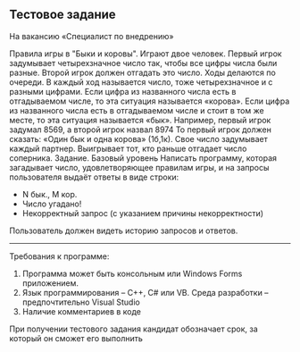 Тестовое задание
------------------------------------------------------
На вакансию «Специалист по внедрению»

Правила игры в "Быки и коровы".
Играют двое человек. Первый игрок задумывает четырехзначное число так, чтобы все цифры
числа были разные. Второй игрок должен отгадать это число.
Ходы делаются по очереди. В каждый ход называется число, тоже четырехзначное и с разными
цифрами. Если цифра из названного числа есть в отгадываемом числе, то эта ситуация называется
«корова». Если цифра из названного числа есть в отгадываемом числе и стоит в том же месте, то
эта ситуация называется «бык».
Например, первый игрок задумал 8569, а второй игрок назвал 8974 То первый игрок должен
сказать: «Один бык и одна корова» (1б,1к).
Свое число задумывает каждый партнер. Выигрывает тот, кто раньше отгадает число соперника.
Задание. Базовый уровень
Написать программу, которая загадывает число, удовлетворяющее правилам игры, и на запросы
пользователя выдаёт ответы в виде строки:
  - N бык., M кор.
  - Число угадано!
  - Некорректный запрос (с указанием причины некорректности)

Пользователь должен видеть историю запросов и ответов.

------------------------------------------
Требования к программе:

1. Программа может быть консольным или Windows Forms приложением.
2. Язык программирования – C++, C# или VB. Среда разработки – предпочтительно Visual Studio
3. Наличие комментариев в коде

При получении тестового задания кандидат обозначает срок, за который он сможет его выполнить
